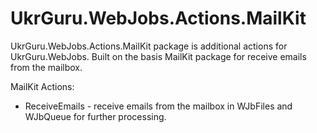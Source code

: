 # UkrGuru.WebJobs.Actions.MailKit

UkrGuru.WebJobs.Actions.MailKit package is additional actions for UkrGuru.WebJobs. 
Built on the basis MailKit package for receive emails from the mailbox.

MailKit Actions:
- ReceiveEmails - receive emails from the mailbox in WJbFiles and WJbQueue for further processing.
